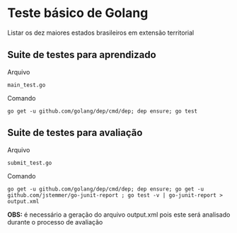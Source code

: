 # Teste básico de Golang

Listar os dez maiores estados brasileiros em extensão territorial

## Suite de testes para aprendizado

Arquivo
    
    main_test.go

Comando 

    go get -u github.com/golang/dep/cmd/dep; dep ensure; go test

## Suite de testes para avaliação

Arquivo

    submit_test.go

Comando

    go get -u github.com/golang/dep/cmd/dep; dep ensure; go get -u github.com/jstemmer/go-junit-report ; go test -v | go-junit-report > output.xml

**OBS:** é necessário a geração do arquivo output.xml pois este será analisado durante o processo de avaliação
